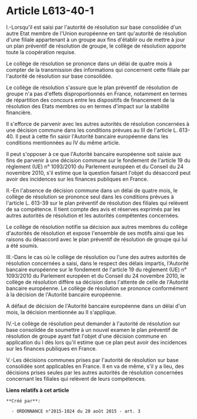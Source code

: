 # Article L613-40-1

I.-Lorsqu'il est saisi par l'autorité de résolution sur base consolidée d'un autre Etat membre de l'Union européenne en tant
qu'autorité de résolution d'une filiale appartenant à un groupe aux fins d'établir ou de mettre à jour un plan préventif de
résolution de groupe, le collège de résolution apporte toute la coopération requise. 

Le collège de résolution se prononce dans un délai de quatre mois à compter de la transmission des informations qui
concernent cette filiale par l'autorité de résolution sur base consolidée. 

Le collège de résolution s'assure que le plan préventif de résolution de groupe n'a pas d'effets disproportionnés en France,
notamment en termes de répartition des concours entre les dispositifs de financement de la résolution des Etats membres ou en
termes d'impact sur la stabilité financière. 

Il s'efforce de parvenir avec les autres autorités de résolution concernées à une décision commune dans les conditions
prévues au III de l'article L. 613-40. Il peut à cette fin saisir l'Autorité bancaire européenne dans les conditions
mentionnées au IV du même article. 

Il peut s'opposer à ce que l'Autorité bancaire européenne soit saisie aux fins de parvenir à une décision commune sur le
fondement de l'article 19 du règlement (UE) n° 1093/2010 du Parlement européen et du Conseil du 24 novembre 2010, s'il estime
que la question faisant l'objet du désaccord peut avoir des incidences sur les finances publiques en France. 

II.-En l'absence de décision commune dans un délai de quatre mois, le collège de résolution se prononce seul dans les
conditions prévues à l'article L. 613-39 sur le plan préventif de résolution des filiales qui relèvent de sa compétence. Il
tient compte des avis et réserves exprimés par les autres autorités de résolution et les autorités compétentes concernées. 

Le collège de résolution notifie sa décision aux autres membres du collège d'autorités de résolution et expose l'ensemble de
ses motifs ainsi que les raisons du désaccord avec le plan préventif de résolution de groupe qui lui a été soumis. 

III.-Dans le cas où le collège de résolution ou l'une des autres autorités de résolution concernées a saisi, dans le respect
des délais impartis, l'Autorité bancaire européenne sur le fondement de l'article 19 du règlement (UE) n° 1093/2010 du
Parlement européen et du Conseil du 24 novembre 2010, le collège de résolution diffère sa décision dans l'attente de celle de
l'Autorité bancaire européenne. Le collège de résolution se prononce conformément à la décision de l'Autorité bancaire
européenne. 

A défaut de décision de l'Autorité bancaire européenne dans un délai d'un mois, la décision mentionnée au II s'applique. 

IV.-Le collège de résolution peut demander à l'autorité de résolution sur base consolidée de soumettre à un nouvel examen le
plan préventif de résolution de groupe ayant fait l'objet d'une décision commune en application du I dès lors qu'il estime
que ce plan peut avoir des incidences sur les finances publiques en France. 

V.-Les décisions communes prises par l'autorité de résolution sur base consolidée sont applicables en France. Il en va de
même, s'il y a lieu, des décisions prises seules par les autres autorités de résolution concernées concernant les filiales
qui relèvent de leurs compétences.

**Liens relatifs à cet article**

	**Créé par**:

	  - ORDONNANCE n°2015-1024 du 20 août 2015 - art. 3
